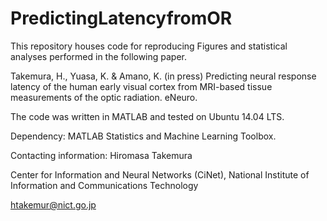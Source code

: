 # PredictingLatencyfromOR

This repository houses code for reproducing Figures and statistical analyses performed in the following paper.

Takemura, H., Yuasa, K. & Amano, K. (in press) Predicting neural response latency of the human early visual cortex from MRI-based tissue measurements of the optic radiation. eNeuro. 

The code was written in MATLAB and tested on Ubuntu 14.04 LTS. 

Dependency: MATLAB Statistics and Machine Learning Toolbox.

Contacting information: 
Hiromasa Takemura

Center for Information and Neural Networks (CiNet),
National Institute of Information and Communications Technology

htakemur@nict.go.jp
